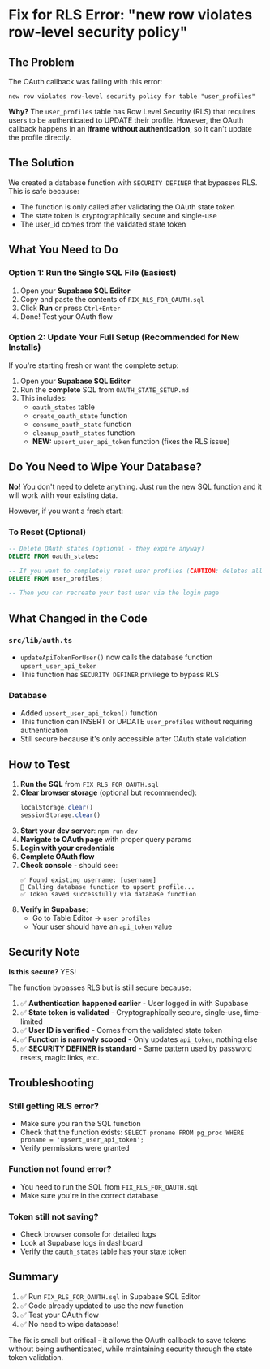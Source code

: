 # Fix for RLS Error: "new row violates row-level security policy"

## The Problem

The OAuth callback was failing with this error:
```
new row violates row-level security policy for table "user_profiles"
```

**Why?** The `user_profiles` table has Row Level Security (RLS) that requires users to be authenticated to UPDATE their profile. However, the OAuth callback happens in an **iframe without authentication**, so it can't update the profile directly.

## The Solution

We created a database function with `SECURITY DEFINER` that bypasses RLS. This is safe because:
- The function is only called after validating the OAuth state token
- The state token is cryptographically secure and single-use
- The user_id comes from the validated state token

## What You Need to Do

### Option 1: Run the Single SQL File (Easiest)

1. Open your **Supabase SQL Editor**
2. Copy and paste the contents of `FIX_RLS_FOR_OAUTH.sql`
3. Click **Run** or press `Ctrl+Enter`
4. Done! Test your OAuth flow

### Option 2: Update Your Full Setup (Recommended for New Installs)

If you're starting fresh or want the complete setup:

1. Open your **Supabase SQL Editor**
2. Run the **complete** SQL from `OAUTH_STATE_SETUP.md`
3. This includes:
   - `oauth_states` table
   - `create_oauth_state` function
   - `consume_oauth_state` function
   - `cleanup_oauth_states` function
   - **NEW:** `upsert_user_api_token` function (fixes the RLS issue)

## Do You Need to Wipe Your Database?

**No!** You don't need to delete anything. Just run the new SQL function and it will work with your existing data.

However, if you want a fresh start:

### To Reset (Optional)

```sql
-- Delete OAuth states (optional - they expire anyway)
DELETE FROM oauth_states;

-- If you want to completely reset user profiles (CAUTION: deletes all data!)
DELETE FROM user_profiles;

-- Then you can recreate your test user via the login page
```

## What Changed in the Code

### `src/lib/auth.ts`
- `updateApiTokenForUser()` now calls the database function `upsert_user_api_token`
- This function has `SECURITY DEFINER` privilege to bypass RLS

### Database
- Added `upsert_user_api_token()` function
- This function can INSERT or UPDATE `user_profiles` without requiring authentication
- Still secure because it's only accessible after OAuth state validation

## How to Test

1. **Run the SQL** from `FIX_RLS_FOR_OAUTH.sql`
2. **Clear browser storage** (optional but recommended):
   ```javascript
   localStorage.clear()
   sessionStorage.clear()
   ```
3. **Start your dev server**: `npm run dev`
4. **Navigate to OAuth page** with proper query params
5. **Login with your credentials**
6. **Complete OAuth flow**
7. **Check console** - should see:
   ```
   ✅ Found existing username: [username]
   📝 Calling database function to upsert profile...
   ✅ Token saved successfully via database function
   ```
8. **Verify in Supabase**:
   - Go to Table Editor → `user_profiles`
   - Your user should have an `api_token` value

## Security Note

**Is this secure?** YES!

The function bypasses RLS but is still secure because:

1. ✅ **Authentication happened earlier** - User logged in with Supabase
2. ✅ **State token is validated** - Cryptographically secure, single-use, time-limited
3. ✅ **User ID is verified** - Comes from the validated state token
4. ✅ **Function is narrowly scoped** - Only updates `api_token`, nothing else
5. ✅ **SECURITY DEFINER is standard** - Same pattern used by password resets, magic links, etc.

## Troubleshooting

### Still getting RLS error?
- Make sure you ran the SQL function
- Check that the function exists: `SELECT proname FROM pg_proc WHERE proname = 'upsert_user_api_token';`
- Verify permissions were granted

### Function not found error?
- You need to run the SQL from `FIX_RLS_FOR_OAUTH.sql`
- Make sure you're in the correct database

### Token still not saving?
- Check browser console for detailed logs
- Look at Supabase logs in dashboard
- Verify the `oauth_states` table has your state token

## Summary

1. ✅ Run `FIX_RLS_FOR_OAUTH.sql` in Supabase SQL Editor
2. ✅ Code already updated to use the new function
3. ✅ Test your OAuth flow
4. ✅ No need to wipe database!

The fix is small but critical - it allows the OAuth callback to save tokens without being authenticated, while maintaining security through the state token validation.

